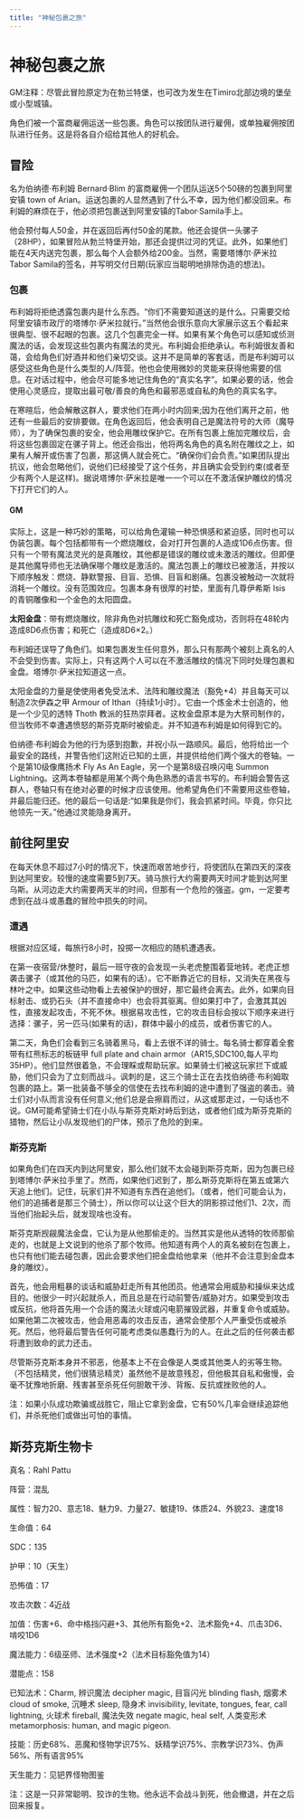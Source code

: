 ```yaml
---
title: "神秘包裹之旅"
---
```

# 神秘包裹之旅

GM注释：尽管此冒险原定为在勃兰特堡，也可改为发生在Timiro北部边境的堡垒或小型城镇。

角色们被一个富商雇佣运送一些包裹。角色可以按团队进行雇佣，或单独雇佣按团队进行任务。这是将各自介绍给其他人的好机会。

## 冒险

名为伯纳德·布利姆 Bernard·Blim 的富商雇佣一个团队运送5个50磅的包裹到阿里安镇 town of Arian。运送包裹的人显然遇到了什么不幸，因为他们都没回来。布利姆的麻烦在于，他必须把包裹送到阿里安镇的Tabor·Samila手上。

他会预付每人50金，并在返回后再付50金的尾款。他还会提供一头骡子（28HP），如果冒险从勃兰特堡开始，那还会提供过河的凭证。此外，如果他们能在4天内送完包裹，那么每个人会额外给200金。当然，需要塔博尔·萨米拉Tabor Samila的签名，并写明交付日期(玩家应当聪明地排除伪造的想法)。

### 包裹

布利姆将拒绝透露包裹内是什么东西。“你们不需要知道送的是什么。只需要交给阿里安镇市政厅的塔博尔·萨米拉就行。”当然他会很乐意向大家展示这五个看起来很典型、很不起眼的包裹。这几个包裹完全一样。如果有某个角色可以感知或侦测魔法的话，会发现这些包裹内有魔法的灵光。布利姆会拒绝承认。布利姆很友善和蔼，会给角色们好酒并和他们亲切交谈。这并不是简单的客套话，而是布利姆可以感受这些角色是什么类型的人/阵营。他也会使用微妙的灵能来获得他需要的信息。在对话过程中，他会尽可能多地记住角色的“真实名字”。如果必要的话，他会使用心灵感应，提取出最可敬/善良的角色和最邪恶或自私的角色的真实名字。

在寒暄后，他会解散这群人，要求他们在两小时内回来;因为在他们离开之前，他还有一些最后的安排要做。在角色返回后，他会表明自己是魔法符号的大师（魔导师），为了确保包裹的安全，他会用雕纹保护它。在所有包裹上施加完雕纹后，会将这些包裹固定在骡子背上。他还会指出，他将两名角色的真名附在雕纹之上，如果有人解开或伤害了包裹，那这俩人就会死亡。“确保你们会负责。”如果团队提出抗议，他会忽略他们，说他们已经接受了这个任务，并且确实会受到约束(或者至少有两个人是这样)。据说塔博尔·萨米拉是唯一一个可以在不激活保护雕纹的情况下打开它们的人。

#### GM

实际上，这是一种巧妙的策略，可以给角色灌输一种恐惧感和紧迫感，同时也可以伪装包裹。每个包括都带有一个燃烧雕纹，会对打开包裹的人造成1D6点伤害。但只有一个带有魔法灵光的是真雕纹，其他都是错误的雕纹或未激活的雕纹。但即便是其他魔导师也无法确保哪个雕纹是激活的。魔法包裹上的雕纹已被激活，并按以下顺序触发：燃烧、静默警报、目盲、恐惧、目盲和剧痛。包裹没被触动一次就将消耗一个雕纹。没有范围效应。包裹本身有很厚的衬垫，里面有几尊伊希斯 Isis 的青铜雕像和一个金色的太阳圆盘。

**太阳金盘**：带有燃烧雕纹，除非角色对抗雕纹和死亡豁免成功，否则将在48轮内造成8D6点伤害；和死亡（造成8D6×2。）

布利姆还误导了角色们。如果包裹发生任何意外，那么只有那两个被刻上真名的人不会受到伤害。实际上，只有这两个人可以在不激活雕纹的情况下同时处理包裹和金盘。塔博尔·萨米拉知道这一点。

太阳金盘的力量是使使用者免受法术、法阵和雕纹魔法（豁免+4）并且每天可以制造2次伊森之甲 Armour of Ithan（持续1小时）。它由一个炼金术士创造的，他是一个少见的透特 Thoth 教派的狂热崇拜者。这枚金盘原本是为大祭司制作的，但当牧师不幸遭遇愤怒的斯芬克斯时被偷走。并不知道布利姆是如何得到它的。

伯纳德·布利姆会为他的行为感到抱歉，并祝小队一路顺风。最后，他将给出一个最安全的路线，并警告他们这附近已知的土匪，并提供给他们两个强大的卷轴。一个是第10级像鹰扬术 Fly As An Eagle，另一个是第8级召唤闪电 Summon Lightning。这两本卷轴都是用某个两个角色熟悉的语言书写的。布利姆会警告这群人，卷轴只有在绝对必要的时候才应该使用。他希望角色们不需要用这些卷轴，并最后能归还。他的最后一句话是:“如果我是你们，我会抓紧时间。毕竟，你只比他领先一天。”他通过灵能隐身离开。

## 前往阿里安

在每天休息不超过7小时的情况下，快速而艰苦地步行，将使团队在第四天的深夜到达阿里安。较慢的速度需要5到7天。骑马旅行大约需要两天时间才能到达阿里乌斯。从河边走大约需要两天半的时间，但那有一个危险的强盗。gm，一定要考虑到在战斗或愚蠢的冒险中损失的时间。

### 遭遇

根据对应区域，每旅行8小时，投掷一次相应的随机遭遇表。

在第一夜宿营/休整时，最后一班守夜的会发现一头老虎整围着营地转。老虎正想袭击骡子（或其他的马匹，如果有的话）。它不断靠近它的目标，又消失在黑夜与林叶之中。如果这些动物看上去被保护的很好，那它最终会离去。此外，如果向目标射击、或扔石头（并不直接命中）也会将其驱离。但如果打中了，会激其其凶性，直接发起攻击，不死不休。根据易攻击性，它的攻击目标会按以下顺序来进行选择：骡子，另一匹马(如果有的话)，群体中最小的成员，或者伤害它的人。

第二天，角色们会看到三名骑着黑马，看上去很不详的骑士。每名骑士都穿着全套带有红熊标志的板链甲 full plate and chain armor（AR15,SDC100,每人平均35HP）。他们显然很着急，不会理睬或帮助玩家。如果骑士们被这玩家拦下或威胁，他们只会为了立刻而战斗。讽刺的是，这三个骑士正在去找伯纳德·布利姆取包裹的路上。第一批装备不够全的信使在去找布利姆的途中遭到了强盗的袭击。骑士们对小队而言没有任何意义;他们总是会擦肩而过，从这或那走过，一句话也不说。GM可能希望骑士们在小队与斯芬克斯对峙后到达，或者他们成为斯芬克斯的猎物，然后让小队发现他们的尸体，预示了危险的到来。

### 斯芬克斯

如果角色们在四天内到达阿里安，那么他们就不太会碰到斯芬克斯，因为包裹已经到塔博尔·萨米拉手里了。然而，如果他们迟到了，那么斯芬克斯将在第五或第六天追上他们。记住，玩家们并不知道有东西在追他们。（或者，他们可能会认为，他们的追捕者是那三个骑士），所以你可以让这个巨大的阴影掠过他们1、2次，而当他们抬起头后，就发现啥也没有。

斯芬克斯觊觎魔法金盘，它认为是从他那偷走的。当然其实是他从透特的牧师那偷走的，也就是上文说到的他杀了那个牧师。他知道有两个人的真名被刻在包裹上，也只有他们能去碰包裹，因此会要求他们把金盘给他拿来（他并不会注意到金盘本身的雕纹）。

首先，他会用粗暴的谈话和威胁赶走所有其他团员。他通常会用威胁和操纵来达成目的。他很少一时兴起就杀人，而且总是在行动前警告/威胁对方。如果受到攻击或反抗，他将首先用一个合适的魔法火球或闪电箭摧毁武器，并重复命令或威胁。如果他第二次被攻击，他会用恶毒的攻击反击，通常会使那个人严重受伤或被杀死。然后，他将最后警告任何可能考虑类似愚蠢行为的人。在此之后的任何袭击都将遭到致命的武力还击。

尽管斯芬克斯本身并不邪恶，他基本上不在会像是人类或其他类人的劣等生物。（不包括精灵，他们很猜忌精灵）虽然他不是故意残忍，但他极其自私和傲慢，会毫不犹豫地折磨、残害甚至杀死任何胆敢干涉、背叛、反抗或挫败他的人。

注：如果小队成功欺骗或战胜它，阻止它拿到金盘，它有50%几率会继续追踪他们，并杀死他们或做出可怕的事情。

## 斯芬克斯生物卡

真名：Rahl Pattu

阵营：混乱

属性：智力20、意志18、魅力9、力量27、敏捷19、体质24、外貌23、速度18

生命值：64

SDC：135

护甲：10（天生）

恐怖值：17

攻击次数：4近战

加值：伤害+6、命中格挡闪避+3、其他所有豁免+2、法术豁免+4、爪击3D6、啃咬1D6

魔法能力：6级巫师、法术强度+2（法术目标豁免值为14）

潜能点：158

已知法术：Charm, 辨识魔法 decipher magic, 目盲闪光 blinding flash, 烟雾术 cloud of smoke, 沉睡术 sleep, 隐身术 invisibility, levitate, tongues, fear, call lightning, 火球术 fireball, 魔法失效 negate magic, heal self, 人类变形术 metamorphosis: human, and magic pigeon.

技能：历史68%、恶魔和怪物学识75%、妖精学识75%、宗教学识73%、伪声56%、所有语言95%

天生能力：见钯界怪物图鉴

注：这是一只非常聪明、狡诈的生物。他永远不会战斗到死，他会撤退，并在之后回来报复。

